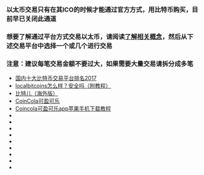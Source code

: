 ### 以太币交易只有在其ICO的时候才能通过官方方式，用比特币购买，目前早已关闭此通道
### 想要了解通过平台方式交易以太币，请阅读[了解相关概念](/studylink.md)，然后从下述交易平台中选择一个或几个进行交易
### 注意：建议每笔交易金额不要过大，如果需要大量交易请拆分成多笔
- [国内十大比特币交易平台排名2017](http://www.123haody.com/16344.html)
- [localbitcoins怎么样？安全吗（附教程）](http://www.123haody.com/16857.html)
- [比特儿（海外版）](https://gate.io/signup/481806)
- [CoinCola可盈可乐](https://www.coincola.com/mobile/signup?ref=HUDtQp6d)
- [Coincola可盈可乐app苹果手机下载教程](http://www.123haody.com/17182.html)
- []()
- []()
- []()
- []()
- []()
- []()
- []()
- []()
- []()
